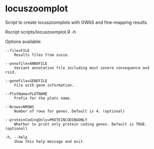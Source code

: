 # locuszoomplot

Script to create locuszoomplots with GWAS and fine-mapping results.

Rscript scripts/locuszoomplot.R -h

Options available:


	--file=FILE
		Results files from susie.

	--annofile=ANNOFILE
		Variant annotation file including most severe consequence and rsid.

	--geneFile=GENEFILE
		File with gene information.

	--PlotName=PLOTNAME
		Prefix for the plots name.

	--Nrows=NROWS
		Number of rows for genes. Default is 4. (optional)

	--proteinCodingOnly=PROTEINCODINGONLY
		Whether to print only protein coding genes. Default is TRUE. (optional)

	-h, --help
		Show this help message and exit
